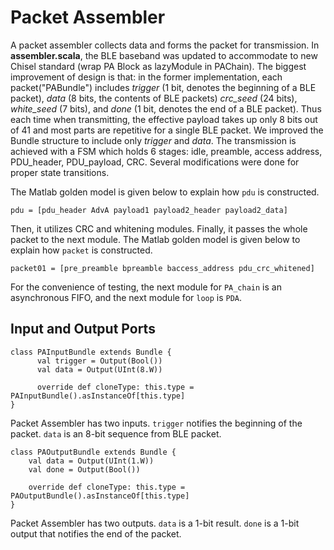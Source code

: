 ﻿# Packet Assembler
 A packet assembler collects data and forms the packet for transmission. In **assembler.scala**, the BLE baseband was updated to accommodate to new Chisel standard (wrap PA Block as lazyModule in PAChain). The biggest improvement of design is that: in the former implementation, each packet("PABundle") includes *trigger* (1 bit, denotes the beginning of a BLE packet), *data* (8 bits, the contents of BLE packets) *crc_seed* (24 bits), *white_seed* (7 bits), and *done* (1 bit, denotes the end of a BLE packet). Thus each time when transmitting, the effective payload takes up only 8 bits out of 41 and most parts are repetitive for a single BLE packet. We improved the Bundle structure to include only *trigger* and *data*. The transmission is achieved with a FSM which holds 6 stages: idle, preamble, access address, PDU_header, PDU_payload, CRC. Several modifications were done for proper state transitions.
 
 
 The Matlab golden model is given below to explain how `pdu` is constructed.
 ```
 pdu = [pdu_header AdvA payload1 payload2_header payload2_data]
 ```
 Then, it utilizes CRC and whitening modules. Finally, it passes the whole packet to the next module. The Matlab golden model is given below to explain how `packet` is constructed.
 ```
 packet01 = [pre_preamble bpreamble baccess_address pdu_crc_whitened]
 ```
For the convenience of testing, the next module for `PA_chain` is an asynchronous FIFO, and the next module for `loop` is `PDA`.


 
 ## Input and Output Ports
 ```
 class PAInputBundle extends Bundle {
       val trigger = Output(Bool())
       val data = Output(UInt(8.W))
       
       override def cloneType: this.type = PAInputBundle().asInstanceOf[this.type]
}
 ```
Packet Assembler has two inputs. `trigger` notifies the beginning of the packet. `data` is an 8-bit sequence from BLE packet. 

```
class PAOutputBundle extends Bundle {
	val data = Output(UInt(1.W))
	val done = Output(Bool())

	override def cloneType: this.type = PAOutputBundle().asInstanceOf[this.type]
}
```
Packet Assembler has two outputs. `data` is a 1-bit result. `done` is a 1-bit output that notifies the end of the packet.
